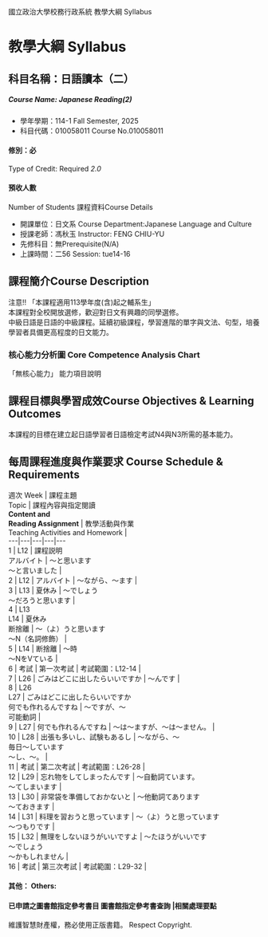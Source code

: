 國立政治大學校務行政系統 教學大綱 Syllabus
# 教學大綱 Syllabus
##  科目名稱：日語讀本（二）
#####  Course Name: Japanese Reading(2)
  * 學年學期：114-1 Fall Semester, 2025 
  * 科目代碼：010058011 Course No.010058011
#### 修別：必
Type of Credit: Required 
_2.0_
#### 預收人數
Number of Students
課程資料Course Details
  * 開課單位：日文系 Course Department:Japanese Language and Culture 
  * 授課老師：馮秋玉 Instructor: FENG CHIU-YU 
  * 先修科目：無Prerequisite(N/A)
  * 上課時間：二56 Session: tue14-16
##  課程簡介Course Description
注意!! 「本課程適用113學年度(含)起之輔系生」  
本課程對全校開放選修，歡迎對日文有興趣的同學選修。  
中級日語是日語的中級課程。延續初級課程，學習進階的單字與文法、句型，培養學習者具備更高程度的日文能力。
###  核心能力分析圖 Core Competence Analysis Chart
「無核心能力」 
能力項目說明
##  課程目標與學習成效Course Objectives & Learning Outcomes 
本課程的目標在建立起日語學習者日語檢定考試N4與N3所需的基本能力。
##  每周課程進度與作業要求 Course Schedule & Requirements
週次 Week |  課程主題  
Topic |  課程內容與指定閱讀  
**Content and  
Reading Assignment** |  教學活動與作業  
Teaching Activities and Homework |   
---|---|---|---|---  
1 |  L12 |  課程説明  
アルバイト |  ～と思います  
～と言いました |   
2 |  L12 |  アルバイト |  ～ながら、～ます |   
3 |  L13 |  夏休み |  ～でしょう  
～だろうと思います |   
4 |  L13  
L14 |  夏休み  
断捨離 |  ～（よ）うと思います  
～N（名詞修飾） |   
5 |  L14 |  断捨離 |  ～時  
～NをVている |   
6 |  考試 |  第一次考試 |  考試範圍：L12-14 |   
7 |  L26 |  ごみはどこに出したらいいですか |  ～んです |   
8 |  L26  
L27 |  ごみはどこに出したらいいですか  
何でも作れるんですね |  ～ですが、～  
可能動詞 |   
9 |  L27 |  何でも作れるんですね |  ～は～ますが、～は～ません。 |   
10 |  L28 |  出張も多いし、試験もあるし |  ～ながら、～  
毎日～しています  
～し、～。 |   
11 |  考試 |  第二次考試 |  考試範圍：L26-28 |   
12 |  L29 |  忘れ物をしてしまったんです |  ～自動詞ています。  
～てしまいます |   
13 |  L30 |  非常袋を準備しておかないと |  ～他動詞てあります  
～ておきます |   
14 |  L31 |  料理を習おうと思っています |  ～（よ）うと思っています  
～つもりです |   
15 |  L32 |  無理をしないほうがいいですよ |  ～たほうがいいです  
～でしょう  
～かもしれません |   
16 |  考試 |  第三次考試 |  考試範圍：L29-32 |   
####  其他： Others:
####  已申請之圖書館指定參考書目  圖書館指定參考書查詢 |相關處理要點
維護智慧財產權，務必使用正版書籍。 Respect Copyright.